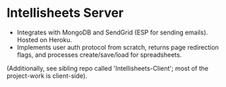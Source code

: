# Intellisheets Server

- Integrates with MongoDB and SendGrid (ESP for sending emails). Hosted on Heroku.
- Implements user auth protocol from scratch, returns page redirection flags, and processes create/save/load for spreadsheets.

(Additionally, see sibling repo called 'Intellisheets-Client'; most of the project-work is client-side).
